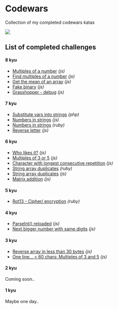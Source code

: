 # Codewars
Collection of my completed codewars katas

<img align="center" src="https://www.codewars.com/users/ajsaule/badges/large" /> 

## List of completed challenges

#### 8 kyu
* [Multiples of a number](multiplesOfaNumber.js) *(js)*
* [Find multiples of a number](multiplesOfInt.js) *(js)*
* [Get the mean of an array](getTheMeanOfArray.js) *(js)*
* [Fake binary](fakeBinary.js) *(js)*
* [Grasshopper - debug](grasshopperDebug.js) *(js)*

#### 7 kyu 
* [Substitute vars into strings](substitute_var_into_strings.php) *(php)*
* [Numbers in strings](numbersInStrings.js) *(js)*
* [Numbers in strings](numbers_in_strings.rb) *(ruby)*
* [Reverse letter](reverseLetter.js) *(js)*

#### 6 kyu
* [Who likes it?](whoLikesIt%3F.js) *(js)*
* [Multiples of 3 or 5](mutlipleOf3Or5.js) *(js)*
* [Character with longest consecutive repetition](consecutiveChar_v3_working.js) *(js)*
* [String array duplicates](string_array_duplicates.rb) *(ruby)*
* [String array duplicates](srtingArrayDuplicates.js) *(js)*
* [Matrix addition](matrixAddition.js) *(js)*

#### 5 kyu
* [Rot13 - Cipher/ encryption](rot13.rb) *(ruby)*

#### 4 kyu
* [ParseInt() reloaded](parseIntReloaded.js) *(js)*
* [Next bigger number with same digits](nextBiggerNumber.js) *(js)*

#### 3 kyu
* [Reverse array in less than 30 bytes](reverseArrayIn<30bytes.js) *(js)*
* [One line... < 60 chars: Multiples of 3 and 5](\<60charMultiple3and5.js) *(js)*

#### 2 kyu 
Coming soon..

#### 1 kyu 
Maybe one day.. 







